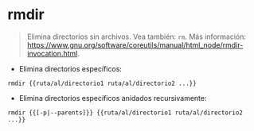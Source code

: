 # rmdir

> Elimina directorios sin archivos.
> Vea también: `rm`.
> Más información: <https://www.gnu.org/software/coreutils/manual/html_node/rmdir-invocation.html>.

- Elimina directorios específicos:

`rmdir {{ruta/al/directorio1 ruta/al/directorio2 ...}}`

- Elimina directorios específicos anidados recursivamente:

`rmdir {{[-p|--parents]}} {{ruta/al/directorio1 ruta/al/directorio2 ...}}`
